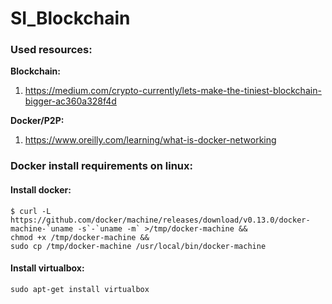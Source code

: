 # SI_Blockchain

### Used resources:

**Blockchain:**
1. https://medium.com/crypto-currently/lets-make-the-tiniest-blockchain-bigger-ac360a328f4d


**Docker/P2P:**
1. https://www.oreilly.com/learning/what-is-docker-networking


### Docker install requirements on linux:


#### Install docker:

``` %%bash
$ curl -L https://github.com/docker/machine/releases/download/v0.13.0/docker-machine-`uname -s`-`uname -m` >/tmp/docker-machine &&
chmod +x /tmp/docker-machine &&
sudo cp /tmp/docker-machine /usr/local/bin/docker-machine
```


#### Install virtualbox:
``` %%bash
sudo apt-get install virtualbox
```
